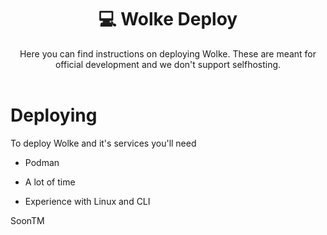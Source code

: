 <div align="center">
    <h1>💻 Wolke Deploy</h1>
    Here you can find instructions on deploying Wolke. These are meant for official development and we don't support selfhosting.
    <br>
    <br>
</div>

# Deploying

To deploy Wolke and it's services you'll need

- Podman

- A lot of time

- Experience with Linux and CLI 

SoonTM
